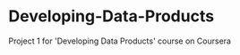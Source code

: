 Developing-Data-Products
========================

Project 1 for 'Developing Data Products' course on Coursera
